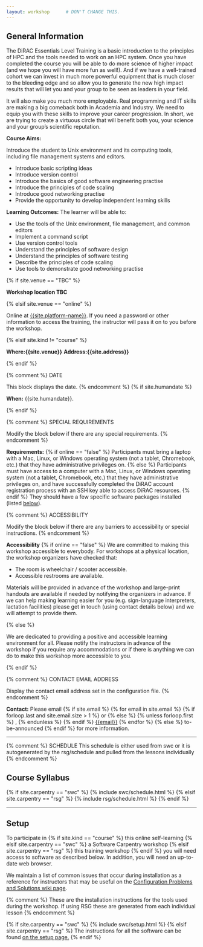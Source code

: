 ```yaml
---
layout: workshop      # DON'T CHANGE THIS.
---
```


<h2 id="general">General Information</h2>
<p id="overview-general">
The DiRAC Essentials Level Training is a basic introduction to the principles of HPC and the tools needed to work on an HPC system. Once you have completed the course you will be able to do more science of higher impact (and we hope you will have more fun as well!). And if we have a well-trained cohort we can invest in much more powerful equipment that is much closer to the bleeding edge and so allow you to generate the new high impact results that will let you and your group to be seen as leaders in your field.

It will also make you much more employable. Real programming and IT skills are making a big comeback both in Academia and Industry. We need to equip you with these skills to improve your career progression. In short, we are trying to create a virtuous circle that will benefit both you, your science and your group’s scientific reputation.
</p>

<p id="overview-aims">
  <strong>Course Aims:</strong>

  Introduce the student to Unix environment and its computing tools, including file management systems and editors.                           	                                                                       
</p>

<ul>
  <li>Introduce basic scripting ideas</li>
  <li>Introduce version control</li>
  <li>Introduce the basics of good software engineering practise</li>
  <li>Introduce the principles of code scaling</li>
  <li>Introduce good networking practise</li>
  <li>Provide the opportunity to develop independent learning skills</li>
</ul>

<p id="overview-outcomes">
  <strong>Learning Outcomes:</strong>
  The learner will be able to:
</p>

<ul>
  <li>Use the tools of the Unix environment, file management, and common editors</li>
  <li>Implement a command script</li>
  <li>Use version control tools</li>
  <li>Understand the principles of software design</li>
  <li>Understand the principles of software testing</li>
  <li>Describe the principles of code scaling</li>
  <li>Use tools to demonstrate good networking practise</li>
</ul>

{% if site.venue == "TBC" %}
<p>
  <strong> Workshop location TBC </strong>
</p>
{% elsif site.venue == "online" %}
<p id="where">
  Online at <a href="{{site.address}}">{{site.platform-name}}</a>.
  If you need a password or other information to access the training,
  the instructor will pass it on to you before the workshop.
</p>
{% elsif site.kind != "course" %}
<p id="where">
  <strong>Where:{{site.venue}}</strong>
  <strong>Address:{{site.address}}</strong>
</p>
{% endif %}


{% comment %}
DATE

This block displays the date.
{% endcomment %}
{% if site.humandate %}
<p id="when">
  <strong>When:</strong>
  {{site.humandate}}.
</p>
{% endif %}

{% comment %}
SPECIAL REQUIREMENTS

Modify the block below if there are any special requirements.
{% endcomment %}
<p id="requirements">
  <strong>Requirements:</strong>
  {% if online == "false" %}
    Participants must bring a laptop with a
    Mac, Linux, or Windows operating system (not a tablet, Chromebook, etc.) that they have administrative privileges on.
  {% else %}
    Participants must have access to a computer with a
    Mac, Linux, or Windows operating system (not a tablet, Chromebook, etc.) that they have administrative privileges on, and
    have successfully completed the DiRAC account registration process with an SSH key able to access DiRAC resources.
  {% endif %}
  They should have a few specific software packages installed (listed <a href="#setup">below</a>).
</p>

{% comment %}
ACCESSIBILITY

Modify the block below if there are any barriers to accessibility or
special instructions.
{% endcomment %}
<p id="accessibility">
  <strong>Accessibility</strong>
{% if online == "false" %}
  We are committed to making this workshop
  accessible to everybody.  For workshops at a physical location, the workshop organizers have checked that:
</p>
<ul>
  <li>The room is wheelchair / scooter accessible.</li>
  <li>Accessible restrooms are available.</li>
</ul>
<p>
  Materials will be provided in advance of the workshop and
  large-print handouts are available if needed by notifying the
  organizers in advance.  If we can help making learning easier for
  you (e.g. sign-language interpreters, lactation facilities) please
  get in touch (using contact details below) and we will
  attempt to provide them.
</p>
{% else %}
<p>
  We are dedicated to providing a positive and accessible learning environment for all. Please
  notify the instructors in advance of the workshop if you require any accommodations or if there is
  anything we can do to make this workshop more accessible to you.
</p>
{% endif %}

{% comment %}
CONTACT EMAIL ADDRESS

Display the contact email address set in the configuration file.
{% endcomment %}
<p id="contact">
  <strong>Contact:</strong>
  Please email
  {% if site.email %}
  {% for email in site.email %}
  {% if forloop.last and site.email.size > 1 %}
  or
  {% else %}
  {% unless forloop.first %}
  ,
  {% endunless %}
  {% endif %}
  <a href='mailto:{{email}}'>{{email}}</a>
  {% endfor %}
  {% else %}
  to-be-announced
  {% endif %}
  for more information.
</p>


<hr/>

<!--
{% comment %}
CODE OF CONDUCT
{% endcomment %}
<h2 id="code-of-conduct">Code of Conduct</h2>

<p>
Everyone who participates in Carpentries activities is required to conform to the <a href="https://docs.carpentries.org/topic_folders/policies/code-of-conduct.html">Code of Conduct</a>. This document also outlines how to report an incident if needed.
</p>

<p class="text-center">
  <a href="https://goo.gl/forms/KoUfO53Za3apOuOK2">
    <button type="button" class="btn btn-info">Report a Code of Conduct Incident</button>
  </a>
</p>
<hr/>
-->

<!--
{% comment %}
SURVEYS - DO NOT EDIT SURVEY LINKS
{% endcomment %}
<h2 id="surveys">Surveys</h2>
<p>Please be sure to complete these surveys before and after the workshop.</p>
<p><a href="{{ site.pre_survey }}">Pre-workshop Survey</a></p>
<p><a href="{{ site.post_survey }}">Post-workshop Survey</a></p>
<hr/>
-->

{% comment %}
SCHEDULE
This schedule is either used from swc or it is autogenerated by the rsg/schedule
and pulled from the lessons individually
{% endcomment %}

<h2 id="schedule">Course Syllabus</h2>

{% if site.carpentry == "swc" %}
{% include swc/schedule.html %}
{% elsif site.carpentry == "rsg" %}
{% include rsg/schedule.html %}
{% endif %}

<hr/>

<h2 id="setup">Setup</h2>

<p>
  To participate in
  {% if site.kind == "course" %}
  this online self-learning
  {% elsif site.carpentry == "swc" %}
  a Software Carpentry workshop
  {% elsif site.carpentry == "rsg" %}
  this training workshop
  {% endif %}
  you will need access to software as described below.
  In addition, you will need an up-to-date web browser.
</p>
<p>
  We maintain a list of common issues that occur during installation as a reference for instructors
  that may be useful on the
  <a href = "{{site.swc_github}}/workshop-template/wiki/Configuration-Problems-and-Solutions">Configuration Problems and Solutions wiki page</a>.
</p>

{% comment %}
These are the installation instructions for the tools used
during the workshop.
If using RSG these are generated from each individual lesson
{% endcomment %}

{% if site.carpentry == "swc" %}
{% include swc/setup.html %}
{% elsif site.carpentry == "rsg" %}
The instructions for all the software can be found <a href = "./setup"> on the setup page.</a>
{% endif %}
